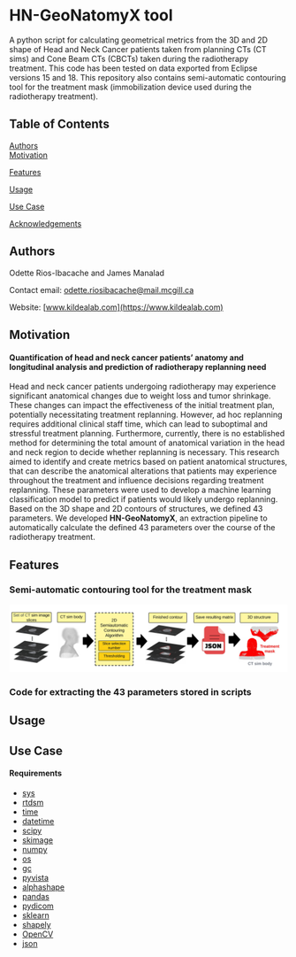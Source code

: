 # HN-GeoNatomyX tool
A python script for calculating geometrical metrics from the 3D and 2D shape of Head and Neck Cancer patients taken from planning CTs (CT sims) and Cone Beam CTs (CBCTs) taken during the radiotherapy treatment. This code has been tested on data exported from Eclipse versions 15 and 18. This repository also contains semi-automatic contouring tool for the treatment mask (immobilization device used during the radiotherapy treatment).

## Table of Contents
[Authors](#Authors)  
[Motivation](#Motivation)

[Features](#Features)

[Usage](#Usage)

[Use Case](#UseCase)

[Acknowledgements](#Acknowledgments)
## Authors
Odette Rios-Ibacache and James Manalad

Contact email: <a href="mailto:odette.riosibacache@mail.mcgill.ca">odette.riosibacache@mail.mcgill.ca</a>

Website:  [www.kildealab.com](https://www.kildealab.com) 
 
## Motivation
#### Quantification of head and neck cancer patients’ anatomy and longitudinal analysis and prediction of radiotherapy replanning need

Head and neck cancer patients undergoing radiotherapy may experience significant anatomical changes due to weight loss and tumor shrinkage. These changes can impact the effectiveness of the initial treatment plan, potentially necessitating treatment replanning. However, ad hoc replanning requires additional clinical staff time, which can lead to suboptimal and stressful treatment planning. Furthermore, currently, there is no established method for determining the total amount of anatomical variation in the head and neck region to decide whether replanning is necessary. This research aimed to identify and create metrics based on patient anatomical structures, that can describe the anatomical alterations that patients may experience throughout the treatment and influence decisions regarding treatment replanning. These parameters were used to develop a machine learning classification model to predict if patients would likely undergo replanning. Based on the 3D shape and 2D contours of structures, we defined 43 parameters. We developed **HN-GeoNatomyX**, an extraction pipeline to automatically calculate the defined 43 parameters over the course of the radiotherapy treatment.

## Features
  ### Semi-automatic contouring tool for the treatment mask
  ![Optional Text](Mask_treatment.jpg)
  ### Code for extracting the 43 parameters stored in scripts
  
## Usage
## Use Case


#### Requirements
  *  [sys](https://docs.python.org/3/library/sys.html)
  *  [rtdsm](https://github.com/kildealab/rtdsm)
  *  [time](https://docs.python.org/3/library/time.html)
  *  [datetime](https://docs.python.org/3/library/datetime.html)
  *  [scipy](https://scipy.org/)
  *  [skimage](https://scikit-image.org/)
  *  [numpy](https://numpy.org/)
  *  [os](https://docs.python.org/3/library/os.html)
  *  [gc](https://docs.python.org/3/library/gc.html)
  *  [pyvista](https://docs.pyvista.org/)
  *  [alphashape](https://alphashape.readthedocs.io/en/latest/index.html)
  *  [pandas](https://pandas.pydata.org/)
  *  [pydicom](https://pydicom.github.io/pydicom/stable/)
  *  [sklearn](https://scikit-learn.org/stable/index.html)
  *  [shapely](https://shapely.readthedocs.io/en/stable/)
  *  [OpenCV](https://opencv.org/get-started/)
  *  [json](https://docs.python.org/3/library/json.html)

    
